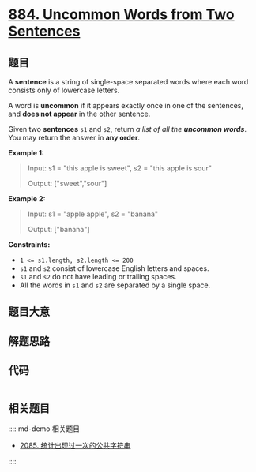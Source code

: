 # [884. Uncommon Words from Two Sentences](https://leetcode.com/problems/uncommon-words-from-two-sentences)

## 题目

A **sentence** is a string of single-space separated words where each word
consists only of lowercase letters.

A word is **uncommon** if it appears exactly once in one of the sentences, and
**does not appear** in the other sentence.

Given two **sentences** `s1` and `s2`, return _a list of all the **uncommon
words**_. You may return the answer in **any order**.



**Example 1:**

> Input: s1 = "this apple is sweet", s2 = "this apple is sour"
> 
> Output: ["sweet","sour"]

**Example 2:**

> Input: s1 = "apple apple", s2 = "banana"
> 
> Output: ["banana"]

**Constraints:**

  * `1 <= s1.length, s2.length <= 200`
  * `s1` and `s2` consist of lowercase English letters and spaces.
  * `s1` and `s2` do not have leading or trailing spaces.
  * All the words in `s1` and `s2` are separated by a single space.


## 题目大意

## 解题思路

## 代码

```javascript

```

## 相关题目

:::: md-demo 相关题目
- [2085. 统计出现过一次的公共字符串](https://leetcode.com/problems/count-common-words-with-one-occurrence)

::::
